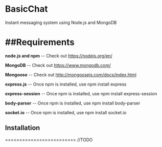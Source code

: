 # BasicChat
Instant messaging system using Node.js and MongoDB

##Requirements
========================
**node.js and npm** -- Check out https://nodejs.org/en/

**MongoDB** -- Check out https://www.mongodb.com/

**Mongoose** -- Check out http://mongoosejs.com/docs/index.html

**express.js** -- Once npm is installed, use
    npm install express
    
**express-session** -- Once npm is installed, use
    npm install express-session
    
**body-parser** -- Once npm is installed, use
    npm install body-parser
    
**socket.io** -- Once npm is installed, use
    npm install socket.io
    
## Installation
=========================
//TODO
